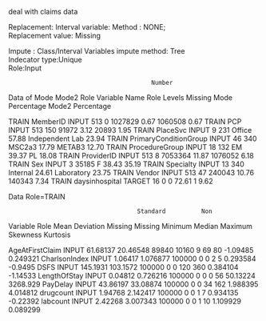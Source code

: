 deal with claims data    


Replacement:   Interval variable: Method : NONE;     
Replacement value: Missing

Impute : Class/Interval Variables impute method: Tree      
Indecator type:Unique       
Role:Input    





                                            Number
Data                                          of                                Mode                            Mode2
Role     Variable Name             Role     Levels    Missing    Mode        Percentage    Mode2              Percentage
 
TRAIN    MemberID                 INPUT       513          0     1027829        0.67       1060508               0.67
TRAIN    PCP                      INPUT       513        150     91972          3.12       20893                 1.95
TRAIN    PlaceSvc                 INPUT         9        231     Office        57.88       Independent Lab      23.94
TRAIN    PrimaryConditionGroup    INPUT        46        340     MSC2a3        17.79       METAB3               12.70
TRAIN    ProcedureGroup           INPUT        18        132     EM            39.37       PL                   18.08
TRAIN    ProviderID               INPUT       513          8     7053364       11.87       1076052               6.18
TRAIN    Sex                      INPUT         3      35185     F             38.43                            35.19
TRAIN    Specialty                INPUT        13        340     Internal      24.61       Laboratory           23.75
TRAIN    Vendor                   INPUT       513         47     240043        10.76       140343                7.34
TRAIN    daysinhospital           TARGET       16          0     0             72.61       1                     9.62
 

Data Role=TRAIN
 
                                        Standard          Non
Variable           Role         Mean    Deviation     Missing     Missing     Minimum      Median     Maximum    Skewness    Kurtosis
 
AgeAtFirstClaim    INPUT    61.68137    20.46548        89840       10160           9          69          80    -1.09485    0.249321
CharlsonIndex      INPUT     1.06417    1.076877       100000           0           0           2           5    0.293584     -0.9495
DSFS               INPUT    145.1931    103.1572       100000           0           0         120         360    0.384104    -1.14533
LengthOfStay       INPUT     0.04812    0.726216       100000           0           0           0          56    50.13224    3268.929
PayDelay           INPUT    43.86197    33.08874       100000           0           0          34         162    1.988395    4.014812
drugcount          INPUT     1.94768    2.142417       100000           0           0           1           7    0.934135    -0.22392
labcount           INPUT     2.42268    3.007343       100000           0           0           1          10    1.109929    0.089299
 
